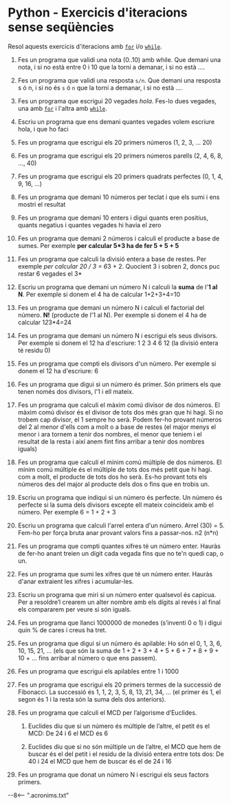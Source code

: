 # Python - Exercicis d'iteracions sense seqüències

Resol aquests exercicis d'iteracions amb [`for`][for] i/o [`while`][while].

1. Fes un programa que validi una nota (0..10) amb while. Que demani una nota, i si no està entre 0 i 10 que la torni a demanar, i si no està ....

2. Fes un programa que validi una resposta `s/n`. Que demani una resposta s ó n, i si no és `s` ó `n` que la torni a demanar, i si no està ....

3. Fes un programa que escrigui 20 vegades *hola*. Fes-lo dues vegades, una amb [`for`][for] i l'altra amb [`while`][while].

4. Escriu un programa que ens demani quantes vegades volem escriure hola, i que ho faci

5. Fes un programa que escrigui els 20 primers números (1, 2, 3, ... 20)

6. Fes un programa que escrigui els 20 primers números parells (2, 4, 6, 8, ..., 40)

7. Fes un programa que escrigui els 20 primers quadrats perfectes (0, 1, 4, 9, 16, ...)

8. Fes un programa que demani 10 números per teclat i que els sumi i ens mostri el resultat

9. Fes un programa que demani 10 enters i digui quants eren positius, quants negatius i quantes vegades hi havia el zero

10. Fes un programa que demani 2 números i calculi el producte a base de sumes. Per exemple **per calcular 5*3 ha de fer 5 + 5 + 5**

11. Fes un programa que calculi la divisió entera a base de restes. Per exemple *per calcular 20 / 3 = 6*3 + 2. Quocient 3 i sobren 2, doncs puc restar 6 vegades el 3*

12. Escriu un programa que demani un número N i calculi la **suma** de l'**1 al N**. Per exemple si donem el 4 ha de calcular 1+2+3+4=10

13. Fes un programa que demani un número N i calculi el factorial del número. **N!** (producte de l'1 al N). Per exemple si donem el 4 ha de calcular 1*2*3*4=24

14. Fes un programa que demani un número N i escrigui els seus divisors. Per exemple si donem el 12 ha d'escriure: 1 2 3 4 6 12 (la divisió entera té residu 0)

15. Fes un programa que compti els divisors d'un número. Per exemple si donem el 12 ha d'escriure: 6

16. Fes un programa que digui si un número és primer. Són primers els que tenen només dos divisors, l'1 i ell mateix.

17. Fes un programa que calculi el màxim comú divisor de dos números. El màxim comú divisor és el divisor de tots dos més gran que hi hagi. Si no trobem cap divisor, el 1 sempre ho serà. Podem fer-ho provant números del 2 al menor d'ells com a molt o a base de restes (el major menys el menor i ara tornem a tenir dos nombres, el menor que teniem i el resultat de la resta i així anem fint fins arribar a tenir dos nombres iguals)

18. Fes un programa que calculi el mínim comú múltiple de dos números. El mínim comú múltiple és el múltiple de tots dos més petit que hi hagi. com a molt, el producte de tots dos ho serà. Es-ho provant tots els números des del major al producte dels dos o fins que en
trobis un.

19. Escriu un programa que indiqui si un número és perfecte. Un número és perfecte si la suma dels divisors excepte ell mateix coincideix amb el número. Per exemple 6 = 1 + 2 + 3
20. Escriu un programa que calculi l'arrel entera d'un número. Arrel (30) = 5. Fem-ho per força bruta anar provant valors fins a passar-nos. n2 (n*n)

21. Fes un programa que compti quantes xifres té un número enter. Hauràs de fer-ho anant treien un dígit cada vegada fins que no te'n quedi cap, o un.

22. Fes un programa que sumi les xifres que té un número enter. Hauràs d'anar extraient les xifres i acumular-les.

23. Escriu un programa que miri si un número enter qualsevol és capicua. Per a resoldre’l crearem un alter nombre amb els dígits al revés i al final els compararem per veure si són iguals.

24. Fes un programa que llanci 1000000 de monedes (s’inventi 0 o 1) i digui quin % de cares i creus ha tret.

25. Fes un programa que digui si un número és apilable: Ho són el 0, 1, 3, 6, 10, 15, 21, ... (els que són la suma de 1 + 2 + 3 + 4 + 5 + 6 + 7 + 8 + 9 + 10 + ... fins arribar al número o que ens passem).

26. Fes un programa que escrigui els apilables entre 1 i 1000

27. Fes un programa que escrigui els 20 primers termes de la successió de Fibonacci. La successió és 1, 1, 2, 3, 5, 8, 13, 21, 34, ... (el primer és 1, el segon és 1 i la resta són la suma dels dos anteriors).

28. Fes un programa que calculi el MCD per l’algorisme d’Euclides.

    1. Euclides diu que si un número és múltiple de l’altre, el petit és el MCD: De 24 i 6 el MCD és 6
    
    2. Euclides diu que si no són múltiple un de l’altre, el MCD que hem de buscar és el del petit i el residu de la divisió entera entre tots dos: De 40 i 24 el MCD que hem de buscar és el de 24 i 16

29. Fes un programa que donat un número N i escrigui els seus factors primers.


[while]:                https://docs.python.org/reference/compound_stmts.html#the-while-statement       "while"
[for]:                  https://docs.python.org/reference/compound_stmts.html#the-for-statement         "for"

--8<-- ".acronims.txt"
